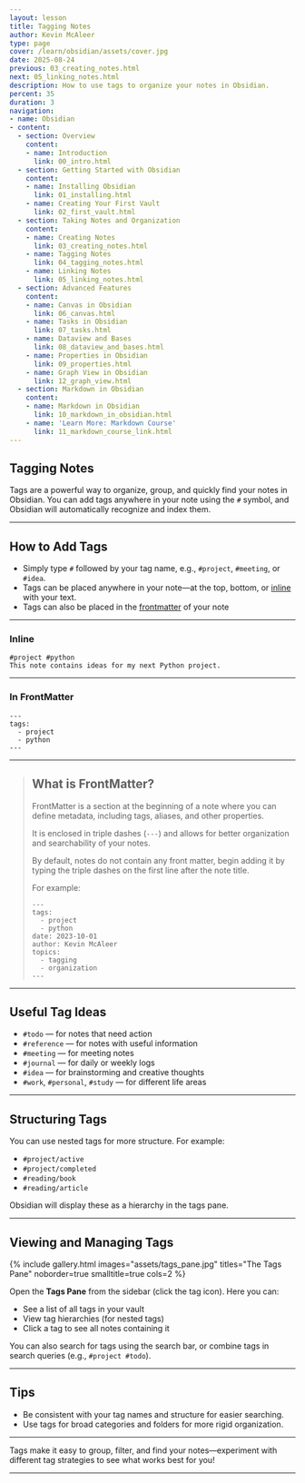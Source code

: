 ```yaml
---
layout: lesson
title: Tagging Notes
author: Kevin McAleer
type: page
cover: /learn/obsidian/assets/cover.jpg
date: 2025-08-24
previous: 03_creating_notes.html
next: 05_linking_notes.html
description: How to use tags to organize your notes in Obsidian.
percent: 35
duration: 3
navigation:
- name: Obsidian
- content:
  - section: Overview
    content:
    - name: Introduction
      link: 00_intro.html
  - section: Getting Started with Obsidian
    content:
    - name: Installing Obsidian
      link: 01_installing.html
    - name: Creating Your First Vault
      link: 02_first_vault.html
  - section: Taking Notes and Organization
    content:
    - name: Creating Notes
      link: 03_creating_notes.html
    - name: Tagging Notes
      link: 04_tagging_notes.html
    - name: Linking Notes
      link: 05_linking_notes.html
  - section: Advanced Features
    content:
    - name: Canvas in Obsidian
      link: 06_canvas.html
    - name: Tasks in Obsidian
      link: 07_tasks.html
    - name: Dataview and Bases
      link: 08_dataview_and_bases.html
    - name: Properties in Obsidian
      link: 09_properties.html
    - name: Graph View in Obsidian
      link: 12_graph_view.html
  - section: Markdown in Obsidian
    content:
    - name: Markdown in Obsidian
      link: 10_markdown_in_obsidian.html
    - name: 'Learn More: Markdown Course'
      link: 11_markdown_course_link.html
---
```




## Tagging Notes

Tags are a powerful way to organize, group, and quickly find your notes in Obsidian. You can add tags anywhere in your note using the `#` symbol, and Obsidian will automatically recognize and index them.

---

## How to Add Tags

- Simply type `#` followed by your tag name, e.g., `#project`, `#meeting`, or `#idea`.
- Tags can be placed anywhere in your note—at the top, bottom, or [inline](#inline) with your text.
- Tags can also be placed in the [frontmatter](#in-frontmatter) of your note

---

### Inline

```text
#project #python
This note contains ideas for my next Python project.
```

---

### In FrontMatter

```text
---
tags:
  - project
  - python
---
```

---

> ## What is FrontMatter?
>
> FrontMatter is a section at the beginning of a note where you can define metadata, including tags, aliases, and other properties.
>
> It is enclosed in triple dashes (`---`) and allows for better organization and searchability of your notes.
>
> By default, notes do not contain any front matter, begin adding it by typing the triple dashes on the first line after the note title.
>
> For example:
>
> ```
> ---
> tags:
>   - project
>   - python
> date: 2023-10-01
> author: Kevin McAleer
> topics:
>   - tagging
>   - organization
> ---
> ```

---

## Useful Tag Ideas

- `#todo` — for notes that need action
- `#reference` — for notes with useful information
- `#meeting` — for meeting notes
- `#journal` — for daily or weekly logs
- `#idea` — for brainstorming and creative thoughts
- `#work`, `#personal`, `#study` — for different life areas

---

## Structuring Tags

You can use nested tags for more structure. For example:

- `#project/active`
- `#project/completed`
- `#reading/book`
- `#reading/article`

Obsidian will display these as a hierarchy in the tags pane.

---

## Viewing and Managing Tags

<div class="row">
{% include gallery.html images="assets/tags_pane.jpg" titles="The Tags Pane" noborder=true smalltitle=true cols=2 %}
</div>


Open the **Tags Pane** from the sidebar (click the tag icon). Here you can:

- See a list of all tags in your vault
- View tag hierarchies (for nested tags)
- Click a tag to see all notes containing it

You can also search for tags using the search bar, or combine tags in search queries (e.g., `#project #todo`).

---

## Tips

- Be consistent with your tag names and structure for easier searching.
- Use tags for broad categories and folders for more rigid organization.

---

Tags make it easy to group, filter, and find your notes—experiment with different tag strategies to see what works best for you!

---
